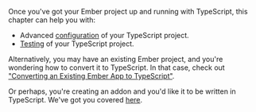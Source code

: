 Once you've got your Ember project up and running with TypeScript, this chapter can help you with:

- Advanced [configuration] of your TypeScript project.
- [Testing] of your TypeScript project.

Alternatively, you may have an existing Ember project, and you're wondering how to convert it to TypeScript. In that case, check out ["Converting an Existing Ember App to TypeScript"][converting-an-app].

Or perhaps, you're creating an addon and you'd like it to be written in TypeScript. We've got you covered [here][addons].

<!-- Internal links -->

[addons]: ./addons
[configuration]: ./configuration
[converting-an-app]: ./converting-an-app
[testing]: ./testing
